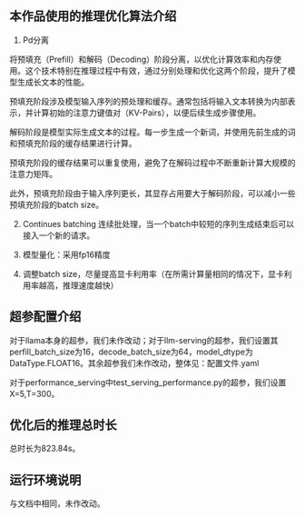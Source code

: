 ## 本作品使用的推理优化算法介绍
1.	Pd分离
 
将预填充（Prefill）和解码（Decoding）阶段分离，以优化计算效率和内存使用。这个技术特别在推理过程中有效，通过分别处理和优化这两个阶段，提升了模型生成长文本的性能。

预填充阶段涉及模型输入序列的预处理和缓存。通常包括将输入文本转换为内部表示，并计算初始的注意力键值对（KV-Pairs），以便后续生成步骤使用。

解码阶段是模型实际生成文本的过程。每一步生成一个新词，并使用先前生成的词和预填充阶段的缓存结果进行计算。

预填充阶段的缓存结果可以重复使用，避免了在解码过程中不断重新计算大规模的注意力矩阵。

此外，预填充阶段由于输入序列更长，其显存占用要大于解码阶段，可以减小一些预填充阶段的batch size。

2. Continues batching
连续批处理，当一个batch中较短的序列生成结束后可以接入一个新的请求。

3. 模型量化：采用fp16精度
   
4. 调整batch size，尽量提高显卡利用率（在所需计算量相同的情况下，显卡利用率越高，推理速度越快）


## 超参配置介绍

对于llama本身的超参，我们未作改动；对于llm-serving的超参，我们设置其perfill_batch_size为16，decode_batch_size为64，model_dtype为DataType.FLOAT16。其余超参我们未作改动，整体见：配置文件.yaml

对于performance_serving中test_serving_performance.py的超参，我们设置X=5,T=300。

## 优化后的推理总时长
总时长为823.84s。


## 运行环境说明
与文档中相同，未作改动。


